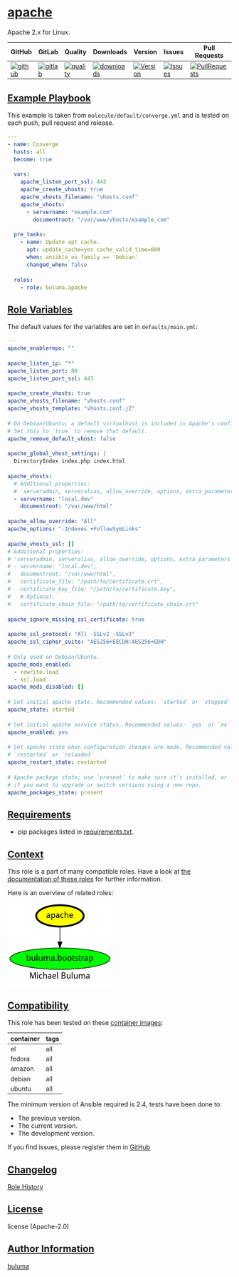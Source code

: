 # [apache](#apache)

Apache 2.x for Linux.

|GitHub|GitLab|Quality|Downloads|Version|Issues|Pull Requests|
|------|------|-------|---------|-------|------|-------------|
|[![github](https://github.com/buluma/ansible-role-apache/workflows/Ansible%20Molecule/badge.svg)](https://github.com/buluma/ansible-role-apache/actions)|[![gitlab](https://gitlab.com/buluma/ansible-role-apache/badges/master/pipeline.svg)](https://gitlab.com/buluma/ansible-role-apache)|[![quality](https://img.shields.io/ansible/quality/54595)](https://galaxy.ansible.com/buluma/apache)|[![downloads](https://img.shields.io/ansible/role/d/54595)](https://galaxy.ansible.com/buluma/apache)|[![Version](https://img.shields.io/github/release/buluma/ansible-role-apache.svg)](https://github.com/buluma/ansible-role-apache/releases/)|[![Issues](https://img.shields.io/github/issues/buluma/ansible-role-apache.svg)](https://github.com/buluma/ansible-role-apache/issues/)|[![PullRequests](https://img.shields.io/github/issues-pr-closed-raw/buluma/ansible-role-apache.svg)](https://github.com/buluma/ansible-role-apache/pulls/)|

## [Example Playbook](#example-playbook)

This example is taken from `molecule/default/converge.yml` and is tested on each push, pull request and release.
```yaml
---
- name: Converge
  hosts: all
  become: true

  vars:
    apache_listen_port_ssl: 443
    apache_create_vhosts: true
    apache_vhosts_filename: "vhosts.conf"
    apache_vhosts:
      - servername: "example.com"
        documentroot: "/var/www/vhosts/example_com"

  pre_tasks:
    - name: Update apt cache.
      apt: update_cache=yes cache_valid_time=600
      when: ansible_os_family == 'Debian'
      changed_when: false

  roles:
    - role: buluma.apache
```


## [Role Variables](#role-variables)

The default values for the variables are set in `defaults/main.yml`:
```yaml
---
apache_enablerepo: ""

apache_listen_ip: "*"
apache_listen_port: 80
apache_listen_port_ssl: 443

apache_create_vhosts: true
apache_vhosts_filename: "vhosts.conf"
apache_vhosts_template: "vhosts.conf.j2"

# On Debian/Ubuntu, a default virtualhost is included in Apache's configuration.
# Set this to `true` to remove that default.
apache_remove_default_vhost: false

apache_global_vhost_settings: |
  DirectoryIndex index.php index.html

apache_vhosts:
  # Additional properties:
  # 'serveradmin, serveralias, allow_override, options, extra_parameters'.
  - servername: "local.dev"
    documentroot: "/var/www/html"

apache_allow_override: "All"
apache_options: "-Indexes +FollowSymLinks"

apache_vhosts_ssl: []
# Additional properties:
# 'serveradmin, serveralias, allow_override, options, extra_parameters'.
# - servername: "local.dev",
#   documentroot: "/var/www/html",
#   certificate_file: "/path/to/certificate.crt",
#   certificate_key_file: "/path/to/certificate.key",
#   # Optional.
#   certificate_chain_file: "/path/to/certificate_chain.crt"

apache_ignore_missing_ssl_certificate: true

apache_ssl_protocol: "All -SSLv2 -SSLv3"
apache_ssl_cipher_suite: "AES256+EECDH:AES256+EDH"

# Only used on Debian/Ubuntu.
apache_mods_enabled:
  - rewrite.load
  - ssl.load
apache_mods_disabled: []

# Set initial apache state. Recommended values: `started` or `stopped`
apache_state: started

# Set initial apache service status. Recommended values: `yes` or `no`
apache_enabled: yes

# Set apache state when configuration changes are made. Recommended values:
# `restarted` or `reloaded`
apache_restart_state: restarted

# Apache package state; use `present` to make sure it's installed, or `latest`
# if you want to upgrade or switch versions using a new repo.
apache_packages_state: present
```

## [Requirements](#requirements)

- pip packages listed in [requirements.txt](https://github.com/buluma/ansible-role-apache/blob/main/requirements.txt).


## [Context](#context)

This role is a part of many compatible roles. Have a look at [the documentation of these roles](https://buluma.github.io/) for further information.

Here is an overview of related roles:

![dependencies](https://raw.githubusercontent.com/buluma/ansible-role-apache/png/requirements.png "Dependencies")

## [Compatibility](#compatibility)

This role has been tested on these [container images](https://hub.docker.com/u/buluma):

|container|tags|
|---------|----|
|el|all|
|fedora|all|
|amazon|all|
|debian|all|
|ubuntu|all|

The minimum version of Ansible required is 2.4, tests have been done to:

- The previous version.
- The current version.
- The development version.



If you find issues, please register them in [GitHub](https://github.com/buluma/ansible-role-apache/issues)

## [Changelog](#changelog)

[Role History](https://github.com/buluma/ansible-role-apache/blob/master/CHANGELOG.md)

## [License](#license)

license (Apache-2.0)

## [Author Information](#author-information)

[buluma](https://buluma.github.io/)
